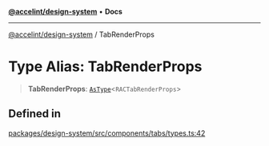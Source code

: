 [**@accelint/design-system**](../README.md) • **Docs**

***

[@accelint/design-system](../README.md) / TabRenderProps

# Type Alias: TabRenderProps

> **TabRenderProps**: [`AsType`](AsType.md)\<`RACTabRenderProps`\>

## Defined in

[packages/design-system/src/components/tabs/types.ts:42](https://github.com/gohypergiant/standard-toolkit/blob/258694cea8ed8bbd956b3cf5da47c2c9debcf127/packages/design-system/src/components/tabs/types.ts#L42)
